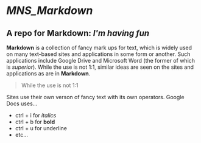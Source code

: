 # *MNS_Markdown*
## A repo for Markdown: _I'm having fun_

**Markdown** is a collection of fancy mark ups for text, which is widely used on many text-based sites and applications in some form or another. Such applications include Google Drive and Microsoft Word (the former of which is *superior*). While the use is not 1:1, similar ideas are seen on the sites and applications as are in **Markdown**. 
> While the use is not 1:1

Sites use their own verson of fancy text with its own operators.
Google Docs uses... 
* ctrl + i for *italics*
* ctrl + b for **bold**
* ctrl + u for underline
* etc... 
